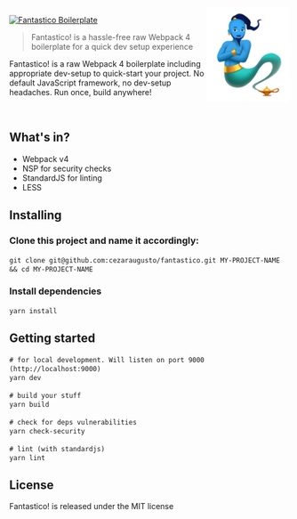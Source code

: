 <img src="logo.png" align="right" width="150px" height="170px"/>

[![Fantastico Boilerplate](https://img.shields.io/badge/fantastico-boilerplate-blue.svg)](https://github.com/cezaraugusto/fantastico)

> Fantastico! is a hassle-free raw Webpack 4 boilerplate for a quick dev setup experience

Fantastico! is a raw Webpack 4 boilerplate including appropriate dev-setup to quick-start your project. No default JavaScript framework, no dev-setup headaches. Run once, build anywhere!

<br>

## What's in?

* Webpack v4
* NSP for security checks
* StandardJS for linting
* LESS

## Installing

### Clone this project and name it accordingly:

```
git clone git@github.com:cezaraugusto/fantastico.git MY-PROJECT-NAME && cd MY-PROJECT-NAME
```

### Install dependencies

```
yarn install
```

## Getting started

```
# for local development. Will listen on port 9000 (http://localhost:9000)
yarn dev

# build your stuff
yarn build

# check for deps vulnerabilities
yarn check-security

# lint (with standardjs)
yarn lint
```

## License

Fantastico! is released under the MIT license
